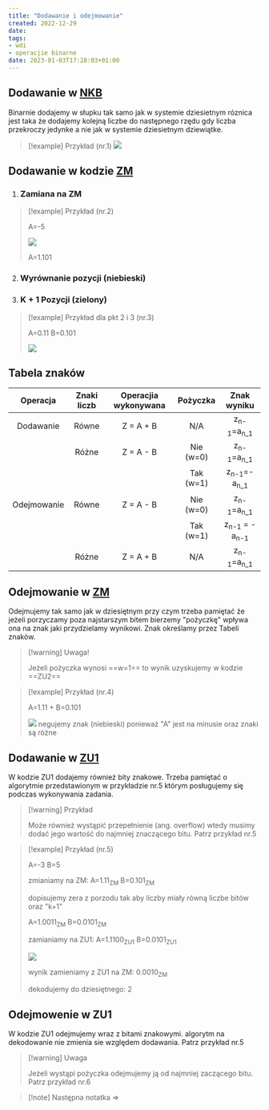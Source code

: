 ```yaml
---
title: "Dodawanie i odejmowanie"
created: 2022-12-29
date:
tags:
- wdi
- operacjie binarne
date: 2023-01-03T17:28:03+01:00
---
```


## Dodawanie w [NKB](I%20semestr/Wdi/Zagadnienia/NKB.md)
Binarnie dodajemy w słupku tak samo jak w systemie dziesietnym róznica jest taka że dodajemy kolejną liczbe do następnego rzędu gdy liczba przekroczy jedynke a nie jak w systemie dziesietnym dziewiątke.

>[!example] Przykład (nr.1)
>![](Pasted%20image%2020221230173721.png)

## Dodawanie w kodzie [ZM](I%20semestr/Wdi/Zagadnienia/ZM.md)

1. ### Zamiana na ZM
>[!example] Przykład (nr.2)
>
>A=-5
>
>![](Pasted%20image%2020221230190911.png)
>
>A=1.101


2. ### Wyrównanie pozycji (niebieski)
3. ### K + 1 Pozycji (zielony)
>[!example] Przykład dla pkt 2 i 3 (nr.3)
>
>A=0.11 B=0.101
>
>![](Pasted%20image%2020221230191831.png)

## Tabela znaków

|  Operacja   | Znaki liczb | Operacjia wykonywana | Pożyczka  |            Znak wyniku             |
|:-----------:|:-----------:|:--------------------:|:---------:|:----------------------------------:|
|  Dodawanie  |    Równe    |      Z = A + B       |    N/A    |  z<sub>n-1</sub>=a<sub>n_1</sub>   |
|             |    Różne    |      Z = A - B       | Nie (w=0) |  z<sub>n-1</sub>=a<sub>n_1</sub>   |
|             |             |                      | Tak (w=1) |  z<sub>n-1</sub>=-a<sub>n_1</sub>  |
| Odejmowanie |    Równe    |      Z = A - B       | Nie (w=0) |  z<sub>n-1</sub>=a<sub>n_1</sub>   |
|             |             |                      | Tak (w=1) | z<sub>n-1</sub> = -a<sub>n-1</sub> |
|             |    Różne    |      Z = A + B       |    N/A    |     z<sub>n-1</sub>=a<sub>n_1</sub>                                |
## Odejmowanie w [ZM](I%20semestr/Wdi/Zagadnienia/ZM.md)
Odejmujemy tak samo jak w dziesiętnym przy czym trzeba pamiętać że jeżeli porzyczamy poza najstarszym bitem bierzemy "pożyczkę" wpływa ona na znak jaki przydzielamy wynikowi. Znak określamy przez Tabeli znaków.

>[!warning] Uwaga!
>
>Jeżeli pożyczka wynosi ==w=1== to wynik uzyskujemy w kodzie ==ZU2==

>[!example] Przykład (nr.4)
>
>A=1.11 + B=0.101
>
>![](Pasted%20image%2020230102174827.png)
>negujemy znak (niebieski) ponieważ "A" jest na minusie oraz znaki są różne

## Dodawanie w [ZU1](I%20semestr/Wdi/Zagadnienia/ZU1.md)

W kodzie ZU1 dodajemy również bity znakowe. Trzeba pamiętać o algorytmie przedstawionym w przykładzie nr.5 którym posługujemy się podczas wykonywania zadania. 

>[!warning] Przykład 
>
>Może również wystąpić przepełnienie (ang. overflow) wtedy musimy dodać jego wartość do najmniej znaczącego bitu. Patrz przykład nr.5

>[!example] Przykład (nr.5)
>
>A=-3 B=5 
>
>zmianiamy na ZM: A=1.11<sub>ZM</sub> B=0.101<sub>ZM</sub>
>
>dopisujemy zera z porzodu tak aby liczby miały równą liczbe bitów oraz "k+1"
>
>A=1.0011<sub>ZM</sub> B=0.0101<sub>ZM</sub>
>
>zamianiamy na ZU1: A=1.1100<sub>ZU1</sub> B=0.0101<sub>ZU1</sub>
>
>![](Pasted%20image%2020230103194447.png)
>
>wynik zamieniamy z ZU1 na ZM: 0.0010<sub>ZM</sub>
>
>dekodujemy do dziesiętnego: 2

## Odejmowenie w ZU1

W kodzie ZU1 odejmujemy wraz z bitami znakowymi. algorytm na dekodowanie nie zmienia sie względem dodawania. Patrz przykład nr.5

>[!warning] Uwaga
>
>Jeżeli wystąpi pożyczka odejmujemy ją od najmniej zaczącego bitu. Patrz przykład nr.6



>[!note] Następna notatka ⇒ 
